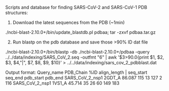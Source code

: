 Scripts and database for finding SARS-CoV-2 and SARS-CoV-1 PDB structures:

1) Download the latest sequences from the PDB (~1min)

./ncbi-blast-2.10.0+/bin/update_blastdb.pl pdbaa; tar -zxvf pdbaa.tar.gz

2) Run blastp on the pdb database and save those >90% ID dat file

./ncbi-blast-2.10.0+/bin/blastp -db ./ncbi-blast-2.10.0+/pdbaa -query ../../data/indexing/SARS_CoV_2.seq -outfmt "6" | awk '$3>90.0{print $1, $2, $3, $4,"|", $7, $8, $9, $10}' > ../../data/indexing/sars_cov_2_pdbblast.dat

Output format:
Query_name PDB_Chain %ID align_length | seq_start seq_end pdb_start pdb_end
SARS_CoV_2_nsp1	2GDT_A	86.087	115	13	127	2	116
SARS_CoV_2_nsp1	1VS1_A	45.714	35	26	60	149	183

